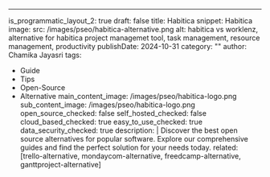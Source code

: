---
is_programmatic_layout_2: true
draft: false
title: Habitica
snippet: Habitica
image:
  src: /images/pseo/habitica-alternative.png
  alt: habitica vs worklenz, alternative for habitica project managemet tool, task management, resource management, productivity
publishDate: 2024-10-31
category: ""
author: Chamika Jayasri
tags:
  - Guide
  - Tips
  - Open-Source
  - Alternative
main_content_image: /images/pseo/habitica-logo.png
sub_content_image: /images/pseo/habitica-logo.png
open_source_checked: false
self_hosted_checked: false
cloud_based_checked: true
easy_to_use_checked: true
data_security_checked: true
description: |
   Discover the best open source alternatives for popular software. Explore our comprehensive guides and find the perfect solution for your needs today.
related: [trello-alternative, mondaycom-alternative, freedcamp-alternative, ganttproject-alternative]
